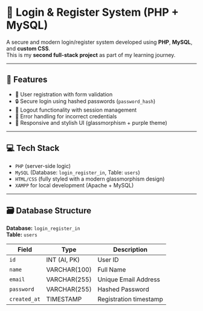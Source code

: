 # 🔐 Login & Register System (PHP + MySQL)

A secure and modern login/register system developed using **PHP**, **MySQL**, and **custom CSS**.  
This is my **second full-stack project** as part of my learning journey.

---

## 🔧 Features

- 📝 User registration with form validation  
- 🔒 Secure login using hashed passwords (`password_hash`)  
- 🚪 Logout functionality with session management  
- 🚨 Error handling for incorrect credentials  
- 📄 Responsive and stylish UI (glassmorphism + purple theme)

---

## 💻 Tech Stack

- `PHP` (server-side logic)
- `MySQL` (Database: `login_register_in`, Table: `users`)
- `HTML/CSS` (fully styled with a modern glassmorphism design)
- `XAMPP` for local development (Apache + MySQL)

---

## 🗃️ Database Structure

**Database:** `login_register_in`  
**Table:** `users`

| Field       | Type           | Description            |
|-------------|----------------|------------------------|
| `id`        | INT (AI, PK)   | User ID                |
| `name`      | VARCHAR(100)   | Full Name              |
| `email`     | VARCHAR(255)   | Unique Email Address   |
| `password`  | VARCHAR(255)   | Hashed Password        |
| `created_at`| TIMESTAMP      | Registration timestamp |

